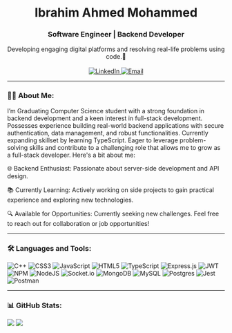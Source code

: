 <h1 align="center"><strong>Ibrahim Ahmed Mohammed</strong></h1>
<h3 align="center">Software Engineer | Backend Developer</h3>

<p align="center">
  Developing engaging digital platforms and resolving real-life problems using code.🚀
  <br><br>
  <a href="https://linkedin.com/in//in/ibrahim-ahmed-ib">
    <img src="https://camo.githubusercontent.com/4b86e7f8b383ea43a2c64d523d13da1eeb477f3e5b37cd33df3dc642d7c180ae/68747470733a2f2f696d672e736869656c64732e696f2f62616467652f4c696e6b6564496e2d436f6e6e6563742d626c75653f7374796c653d666f722d7468652d6261646765266c6f676f3d6c696e6b6564696e" alt="LinkedIn" />
  </a>
  <a href="mailto:ibrahimahmed23j@gmail.com">
    <img src="https://camo.githubusercontent.com/8a07079de195778dc77225ef9e02346766e49a2543cb302298990bc6f5eb52af/68747470733a2f2f696d672e736869656c64732e696f2f62616467652f456d61696c2d436f6e746163742d7265643f7374796c653d666f722d7468652d6261646765266c6f676f3d676d61696c" alt="Email" />
  </a>
</p>
<hr>

### 👨&zwj;💻 About Me:
I’m Graduating Computer Science student with a strong foundation in backend development and a keen interest in full-stack development. Possesses experience building real-world backend applications with secure authentication, data management, and robust functionalities. Currently expanding skillset by learning TypeScript. Eager to leverage problem-solving skills and contribute to a challenging role that allows me to grow as a full-stack developer. Here's a bit about me:

🌐 Backend Enthusiast: Passionate about server-side development and API design.

📚 Currently Learning: Actively working on side projects to gain practical experience and exploring new technologies.

🔍 Available for Opportunities: Currently seeking new challenges. Feel free to reach out for collaboration or job opportunities!
<hr>

### 🛠️ Languages and Tools:
![C++](https://img.shields.io/badge/c++-%2300599C.svg?style=for-the-badge&logo=c%2B%2B&logoColor=white) ![CSS3](https://img.shields.io/badge/css3-%231572B6.svg?style=for-the-badge&logo=css3&logoColor=white) ![JavaScript](https://img.shields.io/badge/javascript-%23323330.svg?style=for-the-badge&logo=javascript&logoColor=%23F7DF1E) ![HTML5](https://img.shields.io/badge/html5-%23E34F26.svg?style=for-the-badge&logo=html5&logoColor=white) ![TypeScript](https://img.shields.io/badge/typescript-%23007ACC.svg?style=for-the-badge&logo=typescript&logoColor=white) ![Express.js](https://img.shields.io/badge/express.js-%23404d59.svg?style=for-the-badge&logo=express&logoColor=%2361DAFB) ![JWT](https://img.shields.io/badge/JWT-black?style=for-the-badge&logo=JSON%20web%20tokens) ![NPM](https://img.shields.io/badge/NPM-%23CB3837.svg?style=for-the-badge&logo=npm&logoColor=white) ![NodeJS](https://img.shields.io/badge/node.js-6DA55F?style=for-the-badge&logo=node.js&logoColor=white) ![Socket.io](https://img.shields.io/badge/Socket.io-black?style=for-the-badge&logo=socket.io&badgeColor=010101) ![MongoDB](https://img.shields.io/badge/MongoDB-%234ea94b.svg?style=for-the-badge&logo=mongodb&logoColor=white) ![MySQL](https://img.shields.io/badge/mysql-%2300000f.svg?style=for-the-badge&logo=mysql&logoColor=white) ![Postgres](https://img.shields.io/badge/postgres-%23316192.svg?style=for-the-badge&logo=postgresql&logoColor=white) ![Jest](https://img.shields.io/badge/-jest-%23C21325?style=for-the-badge&logo=jest&logoColor=white) ![Postman](https://img.shields.io/badge/Postman-FF6C37?style=for-the-badge&logo=postman&logoColor=white)
<hr>

### 📊 GitHub Stats:
![](https://github-readme-streak-stats.herokuapp.com/?user=ibrahimahmed237&theme=city_light&hide_border=false) ![](https://github-readme-stats.vercel.app/api/top-langs/?username=ibrahimahmed237&theme=city_light&hide_border=false&include_all_commits=false&count_private=true&layout=compact)

